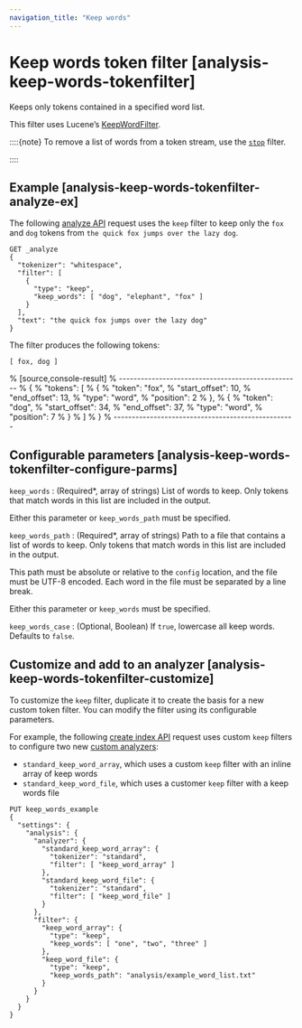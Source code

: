 ```yaml
---
navigation_title: "Keep words"
---
```


# Keep words token filter [analysis-keep-words-tokenfilter]


Keeps only tokens contained in a specified word list.

This filter uses Lucene’s [KeepWordFilter](https://lucene.apache.org/core/10_1_0/analysis/common/org/apache/lucene/analysis/miscellaneous/KeepWordFilter.md).

::::{note} 
To remove a list of words from a token stream, use the [`stop`](analysis-stop-tokenfilter.md) filter.

::::


## Example [analysis-keep-words-tokenfilter-analyze-ex]

The following [analyze API](indices-analyze.md) request uses the `keep` filter to keep only the `fox` and `dog` tokens from `the quick fox jumps over the lazy dog`.

```console
GET _analyze
{
  "tokenizer": "whitespace",
  "filter": [
    {
      "type": "keep",
      "keep_words": [ "dog", "elephant", "fox" ]
    }
  ],
  "text": "the quick fox jumps over the lazy dog"
}
```

The filter produces the following tokens:

```text
[ fox, dog ]
```

% [source,console-result]
% --------------------------------------------------
% {
%   "tokens": [
%     {
%       "token": "fox",
%       "start_offset": 10,
%       "end_offset": 13,
%       "type": "word",
%       "position": 2
%     },
%     {
%       "token": "dog",
%       "start_offset": 34,
%       "end_offset": 37,
%       "type": "word",
%       "position": 7
%     }
%   ]
% }
% --------------------------------------------------


## Configurable parameters [analysis-keep-words-tokenfilter-configure-parms]

`keep_words`
:   (Required*, array of strings) List of words to keep. Only tokens that match words in this list are included in the output.

Either this parameter or `keep_words_path` must be specified.


`keep_words_path`
:   (Required*, array of strings) Path to a file that contains a list of words to keep. Only tokens that match words in this list are included in the output.

This path must be absolute or relative to the `config` location, and the file must be UTF-8 encoded. Each word in the file must be separated by a line break.

Either this parameter or `keep_words` must be specified.


`keep_words_case`
:   (Optional, Boolean) If `true`, lowercase all keep words. Defaults to `false`.


## Customize and add to an analyzer [analysis-keep-words-tokenfilter-customize]

To customize the `keep` filter, duplicate it to create the basis for a new custom token filter. You can modify the filter using its configurable parameters.

For example, the following [create index API](indices-create-index.md) request uses custom `keep` filters to configure two new [custom analyzers](analysis-custom-analyzer.md):

* `standard_keep_word_array`, which uses a custom `keep` filter with an inline array of keep words
* `standard_keep_word_file`, which uses a customer `keep` filter with a keep words file

```console
PUT keep_words_example
{
  "settings": {
    "analysis": {
      "analyzer": {
        "standard_keep_word_array": {
          "tokenizer": "standard",
          "filter": [ "keep_word_array" ]
        },
        "standard_keep_word_file": {
          "tokenizer": "standard",
          "filter": [ "keep_word_file" ]
        }
      },
      "filter": {
        "keep_word_array": {
          "type": "keep",
          "keep_words": [ "one", "two", "three" ]
        },
        "keep_word_file": {
          "type": "keep",
          "keep_words_path": "analysis/example_word_list.txt"
        }
      }
    }
  }
}
```


